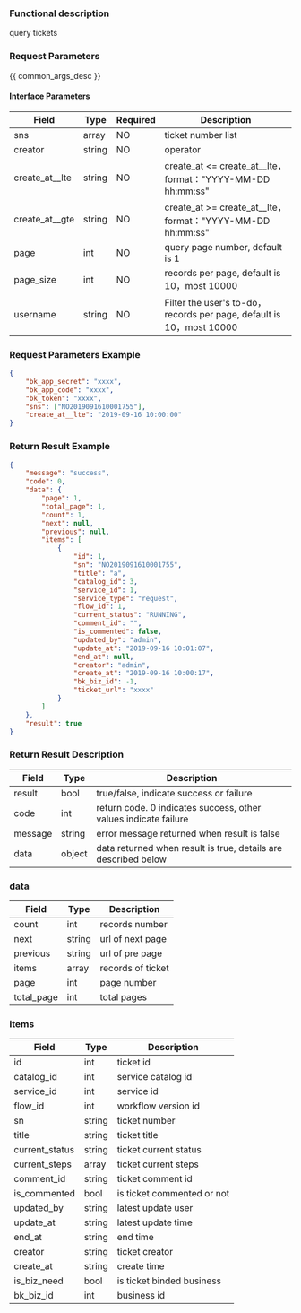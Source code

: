 ### Functional description

query tickets

### Request Parameters

{{ common_args_desc }}

#### Interface Parameters

| Field      |  Type      | Required   |  Description      |
|-----------|------------|--------|------------|
| sns        | array   | NO     | ticket number list |
| creator   | string    | NO | operator |
| create_at__lte | string | NO | create_at <= create_at__lte，format："YYYY-MM-DD hh:mm:ss" |
| create_at__gte | string | NO | create_at >= create_at__lte，format："YYYY-MM-DD hh:mm:ss" |
| page         | int    | NO   | query page number, default is 1     |
| page_size    | int    | NO   | records per page, default is 10，most 10000 |
| username    | string    | NO   | Filter the user's to-do，records per page, default is 10，most 10000 |

### Request Parameters Example

``` json
{
    "bk_app_secret": "xxxx",
    "bk_app_code": "xxxx",
    "bk_token": "xxxx",
    "sns": ["NO2019091610001755"],
    "create_at__lte": "2019-09-16 10:00:00"
}
```
### Return Result Example

```json
{
    "message": "success",
    "code": 0,
    "data": {
        "page": 1,
        "total_page": 1,
        "count": 1,
        "next": null,
        "previous": null,
        "items": [
            {
                "id": 1,
                "sn": "NO2019091610001755",
                "title": "a",
                "catalog_id": 3,
                "service_id": 1,
                "service_type": "request",
                "flow_id": 1,
                "current_status": "RUNNING",
                "comment_id": "",
                "is_commented": false,
                "updated_by": "admin",
                "update_at": "2019-09-16 10:01:07",
                "end_at": null,
                "creator": "admin",
                "create_at": "2019-09-16 10:00:17",
                "bk_biz_id": -1,
                "ticket_url": "xxxx"
            }
        ]
    },
    "result": true
}
```

### Return Result Description

| Field      | Type      | Description      |
|-----------|-----------|-----------|
|result| bool | true/false, indicate success or failure |
|code|int|return code. 0 indicates success, other values indicate failure|
|message|string|error message returned when result is false
|data| object| data returned when result is true, details are described below |

### data

| Field      | Type      | Description      |
|-----------|-----------|-----------|
|count| int | records number |
|next|string|url of next page|
|previous|string|url of pre page|
|items| array| records of ticket |
|page| int| page number |
|total_page| int| total pages |

### items

| Field      | Type      | Description      |
|-----------|-----------|-----------|
| id                     | int    | ticket id     |
| catalog_id             | int    | service catalog id   |
| service_id             | int    | service id     |
| flow_id                | int    | workflow version id   |
| sn                     | string | ticket number     |
| title                  | string | ticket title     |
| current_status         | string | ticket current status   |
| current_steps          | array  | ticket current steps   |
| comment_id             | string | ticket comment id   |
| is_commented           | bool   | is ticket commented or not  |
| updated_by             | string | latest update user    |
| update_at              | string | latest update time   |
| end_at                 | string | end time     |
| creator                | string | ticket creator      |
| create_at                | string | create time      |
| is_biz_need            | bool   | is ticket binded  business  |
| bk_biz_id              | int    | business id     |